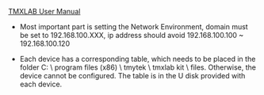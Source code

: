 [TMXLAB User Manual](https://tmytekfiles.s3-ap-northeast-1.amazonaws.com/TMXLAB+Kit+Software+User+Manual.pdf)

- Most important part is setting the Network Environment, domain must be set to 192.168.100.XXX, ip address should avoid 192.168.100.100 ~ 192.168.100.120

- Each device has a corresponding table, which needs to be placed in the folder C: \ program files (x86) \ tmytek \ tmxlab kit \ files. Otherwise, the device cannot be configured.
The table is in the U disk provided with each device.